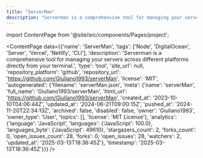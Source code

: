 ```yaml
---
title: "ServerMan"
description: "Serverman is a comprehensive tool for managing your servers across different platforms directly from your terminal."
---
```

import ContentPage from '@site/src/components/Pages/project';

<ContentPage
    data={{'name': 'ServerMan', 'tags': ['Node', 'DigitalOcean', 'Server', 'Vercel', 'Netlify', 'CLI'], 'description': 'Serverman is a comprehensive tool for managing your servers across different platforms directly from your terminal.', 'type': 'tool', 'site_url': null, 'repository_platform': 'github', 'repository_url': 'https://github.com/Giuliano1993/serverMan', 'license': 'MIT', 'autogenerated': {'filename': 'serverMan.json', 'meta': {'name': 'serverMan', 'full_name': 'Giuliano1993/serverMan', 'html_url': 'https://github.com/Giuliano1993/serverMan', 'created_at': '2023-10-10T04:06:44Z', 'updated_at': '2024-06-21T09:00:15Z', 'pushed_at': '2024-11-20T22:34:13Z', 'archived': false, 'disabled': false, 'owner': 'Giuliano1993', 'owner_type': 'User', 'topics': [], 'license': 'MIT License'}, 'analytics': {'language': 'JavaScript', 'languages': {'JavaScript': 100.0}, 'languages_byte': {'JavaScript': 49610}, 'stargazers_count': 2, 'forks_count': 0, 'open_issues_count': 28, 'forks': 0, 'open_issues': 28, 'watchers': 2, 'updated_at': '2025-03-13T18:36:45Z'}, 'timestamp': '2025-03-13T18:36:45Z'}}}
/>
